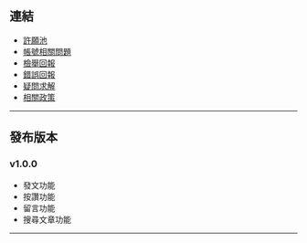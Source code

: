 ## 連結

- <a href="https://docs.google.com/forms/d/e/1FAIpQLSdxKFlo9axLLi5VHlmPiwku2HYiI9aHV_3bynACX-YiPrcvsw/viewform" target="_blank">許願池</a>
- <a href="https://docs.google.com/forms/d/e/1FAIpQLSfX_vsF6EtiJMLmFzj3Iimvqi7QFk14ximkhuHOQn6sLb7Stw/viewform" target="_blank">帳號相關問題</a>
- <a href="https://docs.google.com/forms/d/e/1FAIpQLSd91TdZAe9bZ5ILdLalETBV0TtpJnpWzogQmsClzp3K5wrRZQ/viewform" target="_blank">檢舉回報</a>
- <a href="https://docs.google.com/forms/d/e/1FAIpQLSeceRiZEqRFyCRfgXuB8AqjgdK2E8_NYNOcDu0aGC39GQOWsA/viewform" target="_blank">錯誤回報</a>
- <a href="https://docs.google.com/forms/d/e/1FAIpQLSe4iXNt-bGVTOvtdylAXl2eQd-nsOd-2uZKQ-8wDaLkQQy07g/viewform" target="_blank">疑問求解</a>
- <a href="https://sites.google.com/my.cmsh.cyc.edu.tw/cmsforum-policies/%E9%A6%96%E9%A0%81" target="_blank">相關政策</a>


---

## 發布版本

### v1.0.0
* 發文功能
* 按讚功能
* 留言功能
* 搜尋文章功能

---